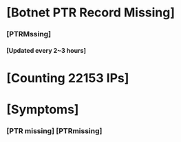 # [Botnet PTR Record Missing]
### [PTRMssing]
#### [Updated every 2~3 hours]

# [Counting 22153 IPs]

# [Symptoms] 
###   [PTR missing] [PTRmissing]

